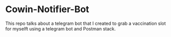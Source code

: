 # Cowin-Notifier-Bot
This repo talks about a telegram bot that I created to grab a vaccination slot for myselft using a telegram bot and Postman stack.
